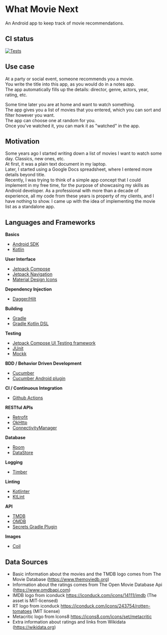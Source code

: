 What Movie Next
===============

An Android app to keep track of movie recommendations.

CI status
---------

[![Tests](https://github.com/ChrisJan00/what-movie-next/actions/workflows/android.yml/badge.svg)](https://github.com/ChrisJan00/what-movie-next/actions/workflows/android.yml)

Use case
--------

 At a party or social event, someone recommends you a movie.  
 You write the title into this app, as you would do in a notes app.  
 The app automatically fills up the details: director, genre, actors, year, rating, etc.  

 Some time later you are at home and want to watch something.  
 The app gives you a list of movies that you entered, which you can sort and filter however you want.  
 The app can choose one at random for you.  
 Once you've watched it, you can mark it as "watched" in the app.  


Motivation
----------

Some years ago I started writing down a list of movies I want to watch some day. Classics, new ones, etc.  
At first, it was a plain text document in my laptop.  
Later, I started using a Google Docs spreadsheet, where I entered more details beyond title.  
Recently, I was trying to think of a simple app concept that I could implement in my free time, for the purpose of showcasing my skills as Android developer. As a professional with more than a decade of experience, all my code from these years is property of my clients, and I have nothing to show.
I came up with the idea of implementing the movie list as a standalone app.  

Languages and Frameworks
------------------------

**Basics**

 * [Android SDK](https://developer.android.com/)
 * [Kotlin](https://kotlinlang.org/)

**User Interface**

 * [Jetpack Compose](https://developer.android.com/develop/ui/compose) 
 * [Jetpack Navigation](https://developer.android.com/jetpack/androidx/releases/navigation)
 * [Material Design Icons](https://fonts.google.com/icons)

**Dependency Injection**

 * [Dagger/Hilt](https://dagger.dev/hilt/) 

**Building**

 * [Gradle](https://gradle.org/)
 * [Gradle Kotlin DSL](https://kotlinlang.org/docs/gradle.html)

**Testing**

 * [Jetpack Compose UI Testing framework](https://developer.android.com/develop/ui/compose/testing)
 * [JUnit](https://junit.org/)
 * [Mockk](https://mockk.io/) 

**BDD / Behavior Driven Development**
  
 * [Cucumber](https://cucumber.io/)
 * [Cucumber Android plugin](https://github.com/cucumber/cucumber-android)
  
**CI / Continuous Integration**

 * [Github Actions](https://docs.github.com/en/actions)

**RESTful APIs**

 * [Retrofit](https://square.github.io/retrofit/)
 * [OkHttp](https://square.github.io/okhttp/)
 * [ConnectivityManager](https://developer.android.com/reference/android/net/ConnectivityManager)

**Database**

 * [Room](https://developer.android.com/jetpack/androidx/releases/room)
 * [DataStore](https://developer.android.com/topic/libraries/architecture/datastore)

**Logging**

 * [Timber](https://github.com/JakeWharton/timber)

**Linting**

 * [Kotlinter](https://github.com/jeremymailen/kotlinter-gradle)
 * [KtLint](https://pinterest.github.io/ktlint/latest/)

**API**
 
 * [TMDB](https://www.themoviedb.org/)
 * [OMDB](https://www.omdbapi.com/)
 * [Secrets Gradle Plugin](https://github.com/google/secrets-gradle-plugin)

**Images**
 * [Coil](https://github.com/coil-kt/coil)

Data Sources
------------

 * Basic information about the movies and the TMDB logo comes from The Movie Database (https://www.themoviedb.org)
 * Information about the ratings comes from The Open Movie Database Api (https://www.omdbapi.com)
 * IMDB logo from iconduck https://iconduck.com/icons/14111/imdb (The asset is MIT-licensed)
 * RT logo from iconduck https://iconduck.com/icons/243754/rotten-tomatoes (MIT license)
 * Metacritic logo from Icons8 https://icons8.com/icons/set/metacritic
 * Extra information about ratings and links from Wikidata (https://wikidata.org)
